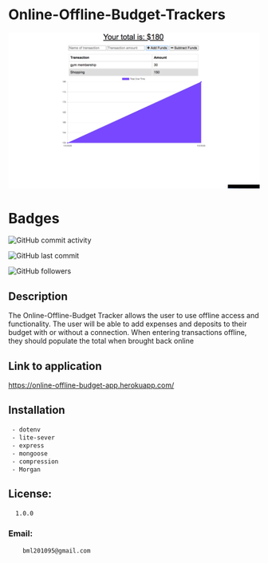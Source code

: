 # Online-Offline-Budget-Trackers




 ![](images/online-offline-screenshot.png) 
 
 
# Badges

![GitHub commit activity](https://img.shields.io/github/commit-activity/m/BrianLevin/Online-Offline-Budget-Trackers)

![GitHub last commit](https://img.shields.io/github/last-commit/BrianLevin/Online-Offline-Budget-Trackers)

![GitHub followers](https://img.shields.io/github/followers/BrianLevin?style=social)

## Description

The Online-Offline-Budget Tracker allows the user to use offline access and functionality. The user will be able to add expenses and deposits to their budget with or without a connection. When entering transactions offline, they should populate the total when brought back online
## Link to application

https://online-offline-budget-app.herokuapp.com/

## Installation

     
     - dotenv
     - lite-sever
     - express 
     - mongoose
     - compression
     - Morgan
     

## License:

      1.0.0 


### Email:

        bml201095@gmail.com

